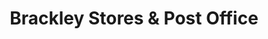 ---
title: "Brackley Stores & Post Office"
url: /brackley/brackley-stores-and-post-office/
shop: convenience
---